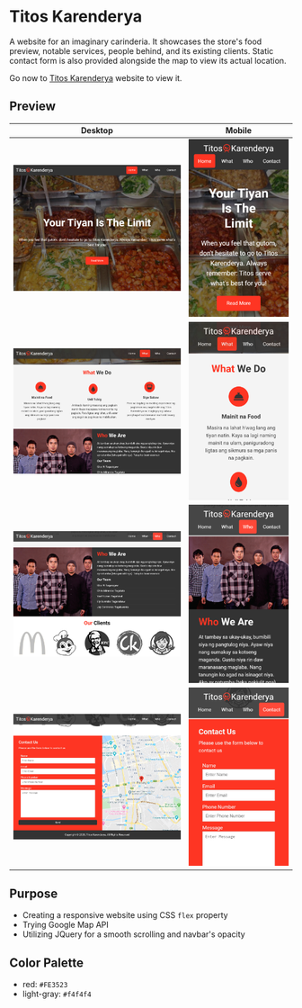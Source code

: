 # Titos Karenderya
A website for an imaginary carinderia. It showcases the store's food preview, notable services, people behind, and its existing clients. Static contact form is also provided alongside the map to view its actual location. 

Go now to [Titos Karenderya](https://titos-karenderya-mrg.netlify.com) website to view it.

## Preview
|   Desktop   |   Mobile    |
| ----------- | ----------- |
| ![Home - Desktop View](./img/snapshots/home-desktop.png) | ![Home - Mobile View](./img/snapshots/home-mobile.PNG) |
| ![What - Desktop View](./img/snapshots/what-desktop.png) | ![What - Mobile View](./img/snapshots/what-mobile.PNG) |
| ![Who - Desktop View](./img/snapshots/who-desktop.png) | ![Who - Mobile View](./img/snapshots/who-mobile.PNG) |
| ![Contact - Desktop View](./img/snapshots/contact-desktop.png) | ![Contact - Mobile View](./img/snapshots/contact-mobile.PNG) |
  
## Purpose
* Creating a responsive website using CSS `flex` property
* Trying Google Map API
* Utilizing JQuery for a smooth scrolling and navbar's opacity

## Color Palette
* red: `#FE3523`
* light-gray: `#f4f4f4`